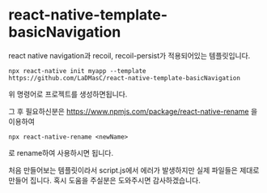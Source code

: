 # react-native-template-basicNavigation

react native navigation과 recoil, recoil-persist가 적용되어있는 템플릿입니다.
```
npx react-native init myapp --template https://github.com/LaDMasC/react-native-template-basicNavigation
```
위 명령어로 프로젝트를 생성하면됩니다. 

그 후 필요하신분은 https://www.npmjs.com/package/react-native-rename 을 이용하여
```
npx react-native-rename <newName>
```
로 rename하여 사용하시면 됩니다.

처음 만들어보는 템플릿이라서 script.js에서 에러가 발생하지만 실제 파일들은 제대로 만들어 집니다.
혹시 도움을 주실분은 도와주시면 감사하겠습니다.

